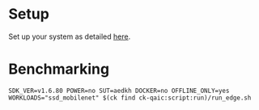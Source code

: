# Setup
Set up your system as detailed [here](https://github.com/krai/ck-qaic/blob/main/script/setup.aedk/README.md).

# Benchmarking
```
SDK_VER=v1.6.80 POWER=no SUT=aedkh DOCKER=no OFFLINE_ONLY=yes WORKLOADS="ssd_mobilenet" $(ck find ck-qaic:script:run)/run_edge.sh
```
